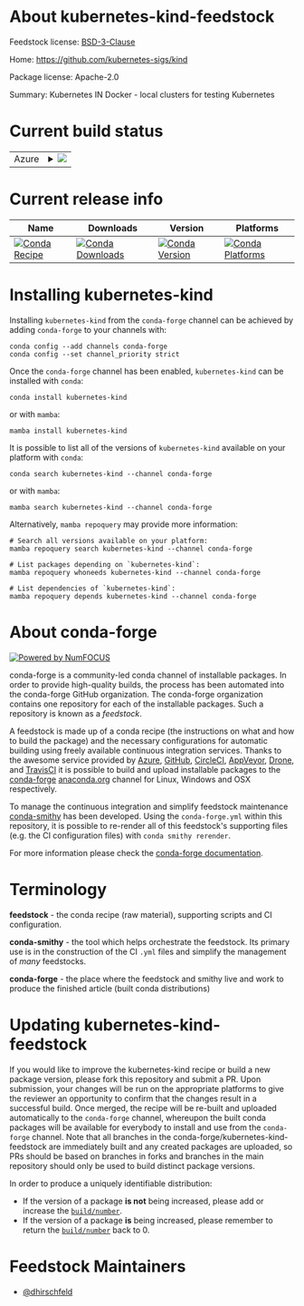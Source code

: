 About kubernetes-kind-feedstock
===============================

Feedstock license: [BSD-3-Clause](https://github.com/conda-forge/kubernetes-kind-feedstock/blob/main/LICENSE.txt)

Home: https://github.com/kubernetes-sigs/kind

Package license: Apache-2.0

Summary: Kubernetes IN Docker - local clusters for testing Kubernetes

Current build status
====================


<table>
    
  <tr>
    <td>Azure</td>
    <td>
      <details>
        <summary>
          <a href="https://dev.azure.com/conda-forge/feedstock-builds/_build/latest?definitionId=22951&branchName=main">
            <img src="https://dev.azure.com/conda-forge/feedstock-builds/_apis/build/status/kubernetes-kind-feedstock?branchName=main">
          </a>
        </summary>
        <table>
          <thead><tr><th>Variant</th><th>Status</th></tr></thead>
          <tbody><tr>
              <td>linux_64</td>
              <td>
                <a href="https://dev.azure.com/conda-forge/feedstock-builds/_build/latest?definitionId=22951&branchName=main">
                  <img src="https://dev.azure.com/conda-forge/feedstock-builds/_apis/build/status/kubernetes-kind-feedstock?branchName=main&jobName=linux&configuration=linux%20linux_64_" alt="variant">
                </a>
              </td>
            </tr><tr>
              <td>osx_64</td>
              <td>
                <a href="https://dev.azure.com/conda-forge/feedstock-builds/_build/latest?definitionId=22951&branchName=main">
                  <img src="https://dev.azure.com/conda-forge/feedstock-builds/_apis/build/status/kubernetes-kind-feedstock?branchName=main&jobName=osx&configuration=osx%20osx_64_" alt="variant">
                </a>
              </td>
            </tr>
          </tbody>
        </table>
      </details>
    </td>
  </tr>
</table>

Current release info
====================

| Name | Downloads | Version | Platforms |
| --- | --- | --- | --- |
| [![Conda Recipe](https://img.shields.io/badge/recipe-kubernetes--kind-green.svg)](https://anaconda.org/conda-forge/kubernetes-kind) | [![Conda Downloads](https://img.shields.io/conda/dn/conda-forge/kubernetes-kind.svg)](https://anaconda.org/conda-forge/kubernetes-kind) | [![Conda Version](https://img.shields.io/conda/vn/conda-forge/kubernetes-kind.svg)](https://anaconda.org/conda-forge/kubernetes-kind) | [![Conda Platforms](https://img.shields.io/conda/pn/conda-forge/kubernetes-kind.svg)](https://anaconda.org/conda-forge/kubernetes-kind) |

Installing kubernetes-kind
==========================

Installing `kubernetes-kind` from the `conda-forge` channel can be achieved by adding `conda-forge` to your channels with:

```
conda config --add channels conda-forge
conda config --set channel_priority strict
```

Once the `conda-forge` channel has been enabled, `kubernetes-kind` can be installed with `conda`:

```
conda install kubernetes-kind
```

or with `mamba`:

```
mamba install kubernetes-kind
```

It is possible to list all of the versions of `kubernetes-kind` available on your platform with `conda`:

```
conda search kubernetes-kind --channel conda-forge
```

or with `mamba`:

```
mamba search kubernetes-kind --channel conda-forge
```

Alternatively, `mamba repoquery` may provide more information:

```
# Search all versions available on your platform:
mamba repoquery search kubernetes-kind --channel conda-forge

# List packages depending on `kubernetes-kind`:
mamba repoquery whoneeds kubernetes-kind --channel conda-forge

# List dependencies of `kubernetes-kind`:
mamba repoquery depends kubernetes-kind --channel conda-forge
```


About conda-forge
=================

[![Powered by
NumFOCUS](https://img.shields.io/badge/powered%20by-NumFOCUS-orange.svg?style=flat&colorA=E1523D&colorB=007D8A)](https://numfocus.org)

conda-forge is a community-led conda channel of installable packages.
In order to provide high-quality builds, the process has been automated into the
conda-forge GitHub organization. The conda-forge organization contains one repository
for each of the installable packages. Such a repository is known as a *feedstock*.

A feedstock is made up of a conda recipe (the instructions on what and how to build
the package) and the necessary configurations for automatic building using freely
available continuous integration services. Thanks to the awesome service provided by
[Azure](https://azure.microsoft.com/en-us/services/devops/), [GitHub](https://github.com/),
[CircleCI](https://circleci.com/), [AppVeyor](https://www.appveyor.com/),
[Drone](https://cloud.drone.io/welcome), and [TravisCI](https://travis-ci.com/)
it is possible to build and upload installable packages to the
[conda-forge](https://anaconda.org/conda-forge) [anaconda.org](https://anaconda.org/)
channel for Linux, Windows and OSX respectively.

To manage the continuous integration and simplify feedstock maintenance
[conda-smithy](https://github.com/conda-forge/conda-smithy) has been developed.
Using the ``conda-forge.yml`` within this repository, it is possible to re-render all of
this feedstock's supporting files (e.g. the CI configuration files) with ``conda smithy rerender``.

For more information please check the [conda-forge documentation](https://conda-forge.org/docs/).

Terminology
===========

**feedstock** - the conda recipe (raw material), supporting scripts and CI configuration.

**conda-smithy** - the tool which helps orchestrate the feedstock.
                   Its primary use is in the construction of the CI ``.yml`` files
                   and simplify the management of *many* feedstocks.

**conda-forge** - the place where the feedstock and smithy live and work to
                  produce the finished article (built conda distributions)


Updating kubernetes-kind-feedstock
==================================

If you would like to improve the kubernetes-kind recipe or build a new
package version, please fork this repository and submit a PR. Upon submission,
your changes will be run on the appropriate platforms to give the reviewer an
opportunity to confirm that the changes result in a successful build. Once
merged, the recipe will be re-built and uploaded automatically to the
`conda-forge` channel, whereupon the built conda packages will be available for
everybody to install and use from the `conda-forge` channel.
Note that all branches in the conda-forge/kubernetes-kind-feedstock are
immediately built and any created packages are uploaded, so PRs should be based
on branches in forks and branches in the main repository should only be used to
build distinct package versions.

In order to produce a uniquely identifiable distribution:
 * If the version of a package **is not** being increased, please add or increase
   the [``build/number``](https://docs.conda.io/projects/conda-build/en/latest/resources/define-metadata.html#build-number-and-string).
 * If the version of a package **is** being increased, please remember to return
   the [``build/number``](https://docs.conda.io/projects/conda-build/en/latest/resources/define-metadata.html#build-number-and-string)
   back to 0.

Feedstock Maintainers
=====================

* [@dhirschfeld](https://github.com/dhirschfeld/)

